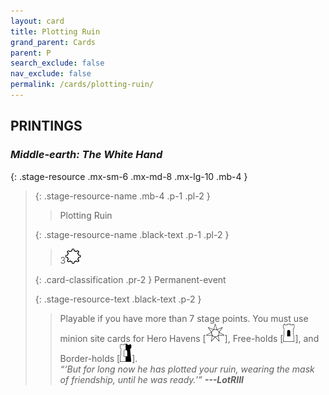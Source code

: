 ```yaml
---
layout: card
title: Plotting Ruin
grand_parent: Cards
parent: P
search_exclude: false
nav_exclude: false
permalink: /cards/plotting-ruin/
---
```


## PRINTINGS


### _Middle-earth: The White Hand_

{: .stage-resource .mx-sm-6 .mx-md-8 .mx-lg-10 .mb-4 }
> {: .stage-resource-name .mb-4 .p-1 .pl-2 }
> > <div class="card-mp"></div>
> > <div class="card-name">Plotting Ruin</div>
>
> {: .stage-resource-name .black-text .p-1 .pl-2 }
> > 3![](/assets/images/stage-point.svg)
>
> {: .card-classification .pr-2 }
> Permanent-event
>
> {: .stage-resource-text .black-text .p-2 }
> > Playable if you have more than 7 stage points. You must use minion site cards for Hero Havens \[![](/assets/images/free-haven.svg)], Free-holds \[![](/assets/images/free-hold.svg)], and Border-holds \[![](/assets/images/border-hold.svg)]. <br>_“‘But for long now he has plotted your ruin, wearing the mask of friendship, until he was ready.’”_ ***---&#65279;LotRIII*** 
> 
